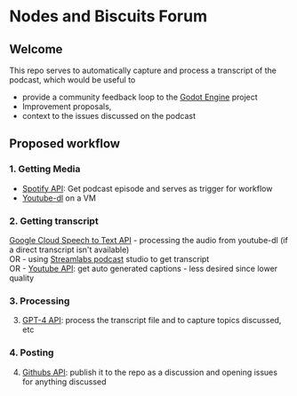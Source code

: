 # Nodes and Biscuits Forum
## Welcome

This repo serves to automatically capture and process a transcript of the podcast, which would be useful to   
- provide a community feedback loop to the [Godot Engine](https://github.com/godotengine/godot) project  
- Improvement proposals,   
- context to the issues discussed on the podcast  

## Proposed workflow   
### 1. Getting Media   
- [Spotify API](https://developer.spotify.com/documentation/web-api/tutorials/getting-started): Get podcast episode and serves as trigger for workflow  
- [Youtube-dl](https://github.com/ytdl-org/youtube-dl) on a VM   
 
### 2. Getting transcript  
[Google Cloud Speech to Text API](https://cloud.google.com/speech-to-text?hl=en) - processing the audio from youtube-dl (if a direct transcript isn't available)  
OR - using [Streamlabs podcast](https://podcasteditor.streamlabs.com/) studio to get transcript   
OR - [Youtube API](https://developers.google.com/youtube/v3): get auto generated captions - less desired since lower quality  
 
### 3. Processing
3. [GPT-4 API](https://platform.openai.com/docs/guides/speech-to-text):  process the transcript file and to capture topics discussed, etc  
 
### 4. Posting ### 
4. [Githubs API](https://docs.github.com/en/rest): publish it to the repo as a discussion and opening issues for anything discussed  

